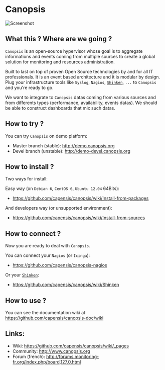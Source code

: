 # Canopsis
![Screenshot](https://raw.github.com/capensis/canopsis/develop/screenshots/01.png)

## What this ? Where are we going ?
`Canopsis` is an open-source hypervisor whose goal is to aggregate informations and events coming from multiple sources to create a global solution for monitoring and resources administration.

Built to last on top of proven Open Source technologies by and for all IT professionals. It is an event based architecture and it is modular by design. Plug your infrastructure tools like `Syslog`, `Nagios`, [`Shinken`](https://github.com/naparuba/shinken), `...` to `Canopsis` and you're ready to go.

We want to integrate to `Canopsis` datas coming from various sources and from differents types (performance, availability, events datas). We should be able to construct dashboards that mix such datas.

## How to try ?

You can try `Canopsis` on demo platform:
* Master branch (stable): http://demo.canopsis.org
* Devel branch (unstable): http://demo-devel.canopsis.org

## How to install ?
Two ways for install:

Easy way (on `Debian 6`, `CentOS 6`, `Ubuntu 12.04` 64Bits):
* https://github.com/capensis/canopsis/wiki/Install-from-packages

And developers way (or unsupported environment):
* https://github.com/capensis/canopsis/wiki/Install-from-sources

## How to connect ?
Now you are ready to deal with `Canopsis`.

You can connect your `Nagios` (or `Icinga`):
* https://github.com/capensis/canopsis-nagios

Or your [`Shinken`](https://github.com/naparuba/shinken):
* https://github.com/capensis/canopsis/wiki/Shinken

## How to use ?

You can see the documentation wiki at https://github.com/capensis/canopsis-doc/wiki

## Links:
* Wiki: https://github.com/capensis/canopsis/wiki/_pages
* Community: http://www.canopsis.org
* Forum (french): http://forums.monitoring-fr.org/index.php/board,127.0.html

